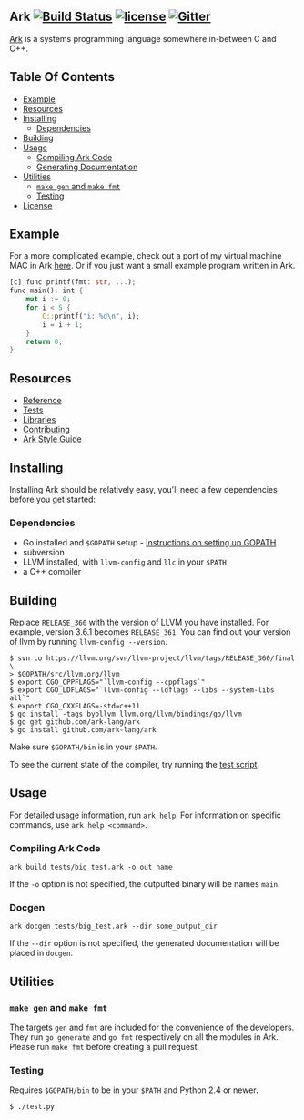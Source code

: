 ## Ark [![Build Status](https://travis-ci.org/ark-lang/ark.png?branch=master)][1] [![license](http://img.shields.io/badge/license-MIT-green.svg)](https://raw.githubusercontent.com/ark-lang/ark/master/LICENSE) [![Gitter](https://badges.gitter.im/Join%20Chat.svg)](https://gitter.im/ark-lang/ark?utm_source=badge&utm_medium=badge&utm_campaign=pr-badge)

[Ark](//www.ark-lang.org) is a systems programming language somewhere in-between C and C++.

## Table Of Contents
* [Example](#example)
* [Resources](#resources)
* [Installing](#installing)
    * [Dependencies](#dependencies)
* [Building](#building)
* [Usage](#usage)
    * [Compiling Ark Code](#compiling-ark-code)
    * [Generating Documentation](#docgen)
* [Utilities](#utilities)
    * [`make gen` and `make fmt`](#make-gen-and-make-fmt)
    * [Testing](#testing)
* [License](#license)

## <a name="example"></a> Example
For a more complicated example, check out a port of my virtual machine MAC in Ark [here](//www.github.com/ark-lang/mac-ark). Or if you just want a small example program written in Ark.

```rust
[c] func printf(fmt: str, ...);
func main(): int {
    mut i := 0;
    for i < 5 {
        C::printf("i: %d\n", i);
        i = i + 1;
    }
    return 0;
}
```

## <a name="resources"></a> Resources
* [Reference](//github.com/ark-lang/ark-docs/blob/master/REFERENCE.md)
* [Tests](/tests/)
* [Libraries](/lib/)
* [Contributing](/CONTRIBUTING.md)
* [Ark Style Guide](//github.com/ark-lang/ark-docs/blob/master/STYLEGUIDE.md)

## <a name="installing"></a> Installing
Installing Ark should be relatively easy, you'll need a few dependencies before
you get started:

### <a name="dependencies"></a> Dependencies
* Go installed and `$GOPATH` setup - [Instructions on setting up GOPATH](//golang.org/doc/code.html#GOPATH)
* subversion
* LLVM installed, with `llvm-config` and `llc` in your `$PATH`
* a C++ compiler

## <a name="building"></a> Building
Replace `RELEASE_360` with the version of LLVM you have installed. For example, version 3.6.1 becomes `RELEASE_361`. You can find out your version of llvm by running `llvm-config --version`.

    $ svn co https://llvm.org/svn/llvm-project/llvm/tags/RELEASE_360/final \
    > $GOPATH/src/llvm.org/llvm
    $ export CGO_CPPFLAGS="`llvm-config --cppflags`"
    $ export CGO_LDFLAGS="`llvm-config --ldflags --libs --system-libs all`"
    $ export CGO_CXXFLAGS=-std=c++11
    $ go install -tags byollvm llvm.org/llvm/bindings/go/llvm
    $ go get github.com/ark-lang/ark
    $ go install github.com/ark-lang/ark

Make sure `$GOPATH/bin` is in your `$PATH`.

To see the current state of the compiler, try running the [test script](#testing).

## <a name="usage"></a> Usage
For detailed usage information, run `ark help`. For information on specific commands, use `ark help <command>`.

### <a name="compiling-ark-code"></a> Compiling Ark Code
```
ark build tests/big_test.ark -o out_name
```
If the `-o` option is not specified, the outputted binary will be names `main`.

### <a name="docgen"></a> Docgen
```
ark docgen tests/big_test.ark --dir some_output_dir
```
If the `--dir` option is not specified, the generated documentation will be placed in `docgen`.

## <a name="utilities"></a> Utilities
### <a name="make-gen-and-make-fmt"></a> `make gen` and `make fmt`
The targets `gen` and `fmt` are included for the convenience of the developers. They run `go generate` and `go fmt` respectively on all the modules in Ark. Please run `make fmt` before creating a pull request.

### <a name="testing"></a> Testing
Requires `$GOPATH/bin` to be in your `$PATH` and Python 2.4 or newer.

    $ ./test.py

[1]: https://travis-ci.org/ark-lang/ark "Build Status"

